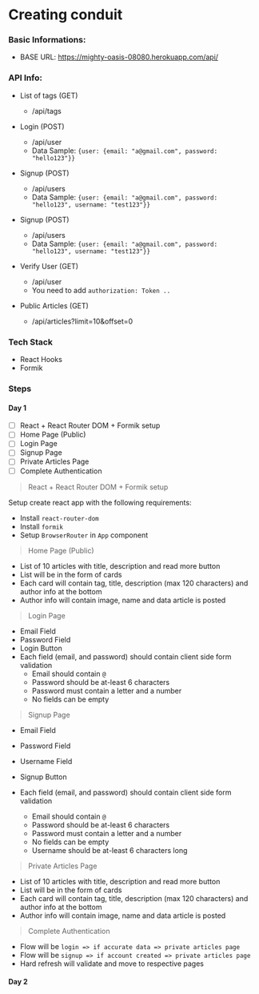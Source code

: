 # Creating conduit

### Basic Informations:

- BASE URL: https://mighty-oasis-08080.herokuapp.com/api/

### API Info:

- List of tags (GET)

  - /api/tags

- Login (POST)
  - /api/user
  - Data Sample: `{user: {email: "a@gmail.com", password: "hello123"}}`
- Signup (POST)

  - /api/users
  - Data Sample: `{user: {email: "a@gmail.com", password: "hello123", username: "test123"}}`

- Signup (POST)

  - /api/users
  - Data Sample: `{user: {email: "a@gmail.com", password: "hello123", username: "test123"}}`

- Verify User (GET)

  - /api/user
  - You need to add `authorization: Token ..`

- Public Articles (GET)
  - /api/articles?limit=10&offset=0

### Tech Stack

- React Hooks
- Formik

### Steps

#### Day 1

- [ ] React + React Router DOM + Formik setup
- [ ] Home Page (Public)
- [ ] Login Page
- [ ] Signup Page
- [ ] Private Articles Page
- [ ] Complete Authentication

> React + React Router DOM + Formik setup

Setup create react app with the following requirements:

- Install `react-router-dom`
- Install `formik`
- Setup `BrowserRouter` in `App` component

> Home Page (Public)

- List of 10 articles with title, description and read more button
- List will be in the form of cards
- Each card will contain tag, title, description (max 120 characters) and author info at the bottom
- Author info will contain image, name and data article is posted

> Login Page

- Email Field
- Password Field
- Login Button
- Each field (email, and password) should contain client side form validation
  - Email should contain `@`
  - Password should be at-least 6 characters
  - Password must contain a letter and a number
  - No fields can be empty

> Signup Page

- Email Field
- Password Field
- Username Field
- Signup Button
- Each field (email, and password) should contain client side form validation

  - Email should contain `@`
  - Password should be at-least 6 characters
  - Password must contain a letter and a number
  - No fields can be empty
  - Username should be at-least 6 characters long

> Private Articles Page

- List of 10 articles with title, description and read more button
- List will be in the form of cards
- Each card will contain tag, title, description (max 120 characters) and author info at the bottom
- Author info will contain image, name and data article is posted

> Complete Authentication

- Flow will be `login => if accurate data => private articles page`
- Flow will be `signup => if account created => private articles page`
- Hard refresh will validate and move to respective pages

#### Day 2
